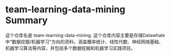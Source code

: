 # team-learning-data-mining Summary

这个仓库名是 team-learning-data-mining. 这个仓库内容主要是存储Datawhale中“数据挖掘/机器学习”方向的资料，涵盖概率统计、线性代数、神经网络基础、机器学习算法等内容，并包括多个数据挖掘和机器学习实践项目。